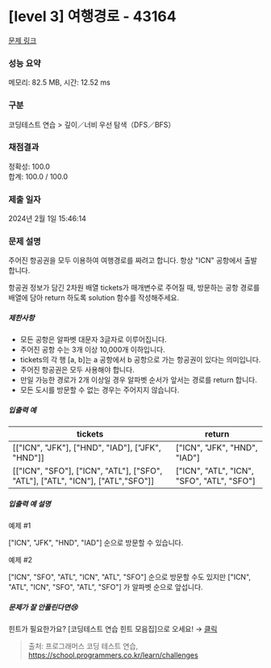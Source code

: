 # [level 3] 여행경로 - 43164 

[문제 링크](https://school.programmers.co.kr/learn/courses/30/lessons/43164?language=java) 

### 성능 요약

메모리: 82.5 MB, 시간: 12.52 ms

### 구분

코딩테스트 연습 > 깊이／너비 우선 탐색（DFS／BFS）

### 채점결과

정확성: 100.0<br/>합계: 100.0 / 100.0

### 제출 일자

2024년 2월 1일 15:46:14

### 문제 설명

<p>주어진 항공권을 모두 이용하여 여행경로를 짜려고 합니다. 항상 "ICN" 공항에서 출발합니다.</p>

<p>항공권 정보가 담긴 2차원 배열 tickets가 매개변수로 주어질 때, 방문하는 공항 경로를 배열에 담아 return 하도록 solution 함수를 작성해주세요.</p>

<h5>제한사항</h5>

<ul>
<li>모든 공항은 알파벳 대문자 3글자로 이루어집니다.</li>
<li>주어진 공항 수는 3개 이상 10,000개 이하입니다.</li>
<li>tickets의 각 행 [a, b]는 a 공항에서 b 공항으로 가는 항공권이 있다는 의미입니다.</li>
<li>주어진 항공권은 모두 사용해야 합니다.</li>
<li>만일 가능한 경로가 2개 이상일 경우 알파벳 순서가 앞서는 경로를 return 합니다.</li>
<li>모든 도시를 방문할 수 없는 경우는 주어지지 않습니다.</li>
</ul>

<h5>입출력 예</h5>
<table class="table">
        <thead><tr>
<th>tickets</th>
<th>return</th>
</tr>
</thead>
        <tbody><tr>
<td>[["ICN", "JFK"], ["HND", "IAD"], ["JFK", "HND"]]</td>
<td>["ICN", "JFK", "HND", "IAD"]</td>
</tr>
<tr>
<td>[["ICN", "SFO"], ["ICN", "ATL"], ["SFO", "ATL"], ["ATL", "ICN"], ["ATL","SFO"]]</td>
<td>["ICN", "ATL", "ICN", "SFO", "ATL", "SFO"]</td>
</tr>
</tbody>
      </table>
<h5>입출력 예 설명</h5>

<p>예제 #1</p>

<p>["ICN", "JFK", "HND", "IAD"] 순으로 방문할 수 있습니다.</p>

<p>예제 #2</p>

<p>["ICN", "SFO", "ATL", "ICN", "ATL", "SFO"] 순으로 방문할 수도 있지만 ["ICN", "ATL", "ICN", "SFO", "ATL", "SFO"] 가 알파벳 순으로 앞섭니다.</p>

<h5>문제가 잘 안풀린다면😢</h5>

<p>힌트가 필요한가요? [코딩테스트 연습 힌트 모음집]으로 오세요! → <a href="https://school.programmers.co.kr/learn/courses/14743?itm_content=lesson43164" target="_blank" rel="noopener">클릭</a></p>


> 출처: 프로그래머스 코딩 테스트 연습, https://school.programmers.co.kr/learn/challenges